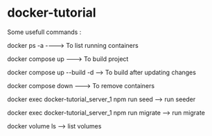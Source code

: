 # docker-tutorial

Some usefull commands :

docker ps -a   ----> To list running containers

docker compose up  ---> To build project

docker compose up --build -d --> To build after updating changes

docker compose down ---> To remove containers

docker exec docker-tutorial_server_1 npm run seed  --> run seeder

docker exec docker-tutorial_server_1 npm run migrate  --> run migrate

docker volume ls --> list volumes
